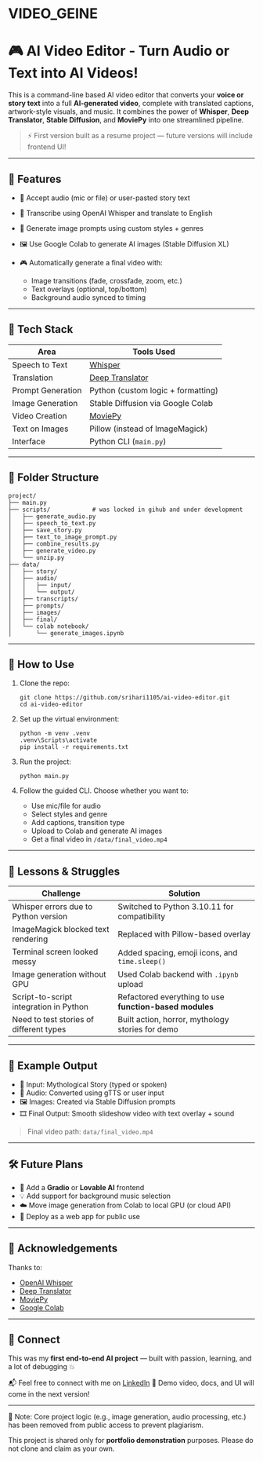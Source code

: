 # VIDEO_GEINE
# 🎮 AI Video Editor - Turn Audio or Text into AI Videos!

This is a command-line based AI video editor that converts your **voice or story text** into a full **AI-generated video**, complete with translated captions, artwork-style visuals, and music. It combines the power of **Whisper**, **Deep Translator**, **Stable Diffusion**, and **MoviePy** into one streamlined pipeline.

> ⚡ First version built as a resume project — future versions will include frontend UI!

---

## 🌟 Features

* 🎤 Accept audio (mic or file) or user-pasted story text
* 🧠 Transcribe using OpenAI Whisper and translate to English
* 🎨 Generate image prompts using custom styles + genres
* 🖼️ Use Google Colab to generate AI images (Stable Diffusion XL)
* 🎮 Automatically generate a final video with:

  * Image transitions (fade, crossfade, zoom, etc.)
  * Text overlays (optional, top/bottom)
  * Background audio synced to timing

---

## 🧱 Tech Stack

| Area              | Tools Used                                                   |
| ----------------- | ------------------------------------------------------------ |
| Speech to Text    | [Whisper](https://github.com/openai/whisper)                 |
| Translation       | [Deep Translator](https://pypi.org/project/deep-translator/) |
| Prompt Generation | Python (custom logic + formatting)                           |
| Image Generation  | Stable Diffusion via Google Colab                            |
| Video Creation    | [MoviePy](https://zulko.github.io/moviepy/)                  |
| Text on Images    | Pillow (instead of ImageMagick)                              |
| Interface         | Python CLI (`main.py`)                                       |

---

## 📁 Folder Structure

```
project/
├── main.py
├── scripts/            # was locked in gihub and under development 
│   ├── generate_audio.py                       
│   ├── speech_to_text.py
│   ├── save_story.py
│   ├── text_to_image_prompt.py
│   ├── combine_results.py
│   ├── generate_video.py
│   └── unzip.py
├── data/
│   ├── story/
│   ├── audio/
│   │   ├── input/
│   │   └── output/
│   ├── transcripts/
│   ├── prompts/
│   ├── images/
│   ├── final/
│   └── colab notebook/
│       └── generate_images.ipynb
```

---

## 🚀 How to Use

1. Clone the repo:

   ```
   git clone https://github.com/srihari1105/ai-video-editor.git
   cd ai-video-editor
   ```

2. Set up the virtual environment:

   ```
   python -m venv .venv
   .venv\Scripts\activate
   pip install -r requirements.txt
   ```

3. Run the project:

   ```
   python main.py
   ```

4. Follow the guided CLI. Choose whether you want to:

   * Use mic/file for audio
   * Select styles and genre
   * Add captions, transition type
   * Upload to Colab and generate AI images
   * Get a final video in `/data/final_video.mp4`

---

## 🤯 Lessons & Struggles

| Challenge                               | Solution                                                |
| --------------------------------------- | ------------------------------------------------------- |
| Whisper errors due to Python version    | Switched to Python 3.10.11 for compatibility            |
| ImageMagick blocked text rendering      | Replaced with Pillow-based overlay                      |
| Terminal screen looked messy            | Added spacing, emoji icons, and `time.sleep()`          |
| Image generation without GPU            | Used Colab backend with `.ipynb` upload                 |
| Script-to-script integration in Python  | Refactored everything to use **function-based modules** |
| Need to test stories of different types | Built action, horror, mythology stories for demo        |

---

## 🧪 Example Output

* 📖 Input: Mythological Story (typed or spoken)
* 🎤 Audio: Converted using gTTS or user input
* 🖼️ Images: Created via Stable Diffusion prompts
* 🎞️ Final Output: Smooth slideshow video with text overlay + sound

> Final video path: `data/final_video.mp4`

---

## 🛠️ Future Plans

* 🔌 Add a **Gradio** or **Lovable AI** frontend
* 💡 Add support for background music selection
* ☁️ Move image generation from Colab to local GPU (or cloud API)
* 🔗 Deploy as a web app for public use

---

## 🤝 Acknowledgements

Thanks to:

* [OpenAI Whisper](https://github.com/openai/whisper)
* [Deep Translator](https://pypi.org/project/deep-translator/)
* [MoviePy](https://zulko.github.io/moviepy/)
* [Google Colab](https://colab.research.google.com)

---

## 🔗 Connect

This was my **first end-to-end AI project** — built with passion, learning, and a lot of debugging 💥

📬 Feel free to connect with me on [LinkedIn](https://www.linkedin.com/in/srihari-singupurapu)
🎥 Demo video, docs, and UI will come in the next version!

---


🚫 Note: Core project logic (e.g., image generation, audio processing, etc.) has been removed from public access to prevent plagiarism.

This project is shared only for **portfolio demonstration** purposes. Please do not clone and claim as your own.
